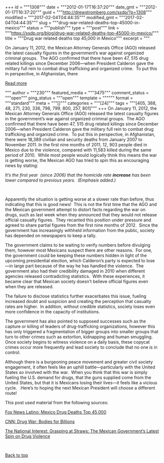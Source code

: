 +++
id = """1308"""
date = """2012-01-17T16:37:20"""
date_gmt = """2012-01-17T16:37:20"""
guid = """http://drewstromberg.com/ssdp/?p=1308"""
modified = """2017-02-04T04:44:35"""
modified_gmt = """2017-02-04T04:44:35"""
slug = """drug-war-related-deaths-top-45000-in-mexico"""
status = """publish"""
type = """post"""
link = """https://ssdp.org/blog/drug-war-related-deaths-top-45000-in-mexico/"""
title = """Drug war related deaths top 45,000 in Mexico"""
excerpt = """<p>On January 11, 2012, the Mexican Attorney Generals Office (AGO) released the latest casualty figures in the government’s war against organized criminal groups.  The AGO confirmed that there have been 47, 515 drug related killings since December 2006—when President Calderon gave the military full rein to combat drug trafficking and organized crime.  To put this in perspective, in Afghanistan, there</p>
<div class="h10"></div>
<p><a class="more-link2 flat" href="https://ssdp.org/blog/drug-war-related-deaths-top-45000-in-mexico/">Read more</a></p>
"""
author = """230"""
featured_media = """3475"""
comment_status = """open"""
ping_status = """open"""
template = """"""
format = """standard"""
meta = """[]"""
categories = """[24]"""
tags = """[405, 388, 48, 271, 230, 336, 798, 799, 800, 257, 801]"""
+++
On January 11, 2012, the Mexican Attorney Generals Office (AGO) released the latest casualty figures in the government’s war against organized criminal groups.  The AGO confirmed that there have been 47, 515 drug related killings since December 2006—when President Calderon gave the military full rein to combat drug trafficking and organized crime.  To put this in perspective, in Afghanistan, there were 18,389 civilian and security deaths from January 2007 to November 2011. In the first nine months of 2011, 12, 903 people died in Mexico due to the violence, compared with 11,583 killed during the same period of 2010.  While most people would logically think this means the war is getting worse, the Mexican AGO has tried to spin this as encouraging news by stating:



<em>It’s the first year  (since 2006) that the homicide rate <strong>increase</strong> has been lower compared to previous years.  (Emphasis added.)</em>



&nbsp;



Apparently the situation is getting worse at a slower rate than before, thus indicating that this is good news!  This is not the first time that the AGO and the Mexican government attempt to distort facts regarding the war on drugs, such as last week when they announced that they would not release official casualty figures.  They recanted this position under pressure and agreed to share partial figures from the first nine months of 2012.  Since the government has increasingly withheld information from the public, society has depended on newspapers to keep a tally.



The government claims to be waiting to verify numbers before divulging them, however most Mexicans suspect there are other reasons.  For one, the government could be keeping these numbers hidden in light of the upcoming presidential election, which Calderon’s party is expected to lose—in large part because of the way he has handled the violence.  The government also had their credibility damaged in 2010 when different agencies released contradicting statistics.  With these experiences, it became clear that Mexican society doesn’t believe official figures even when they are released.



The failure to disclose statistics further exacerbates this issue, fueling increased doubt and suspicion and creating the perception that casualty rates are higher.  In addition, without credible statistics, society loses even more confidence in the capacity of institutions.



The government has also pointed to supposed successes such as the capture or killing of leaders of drug-trafficking organizations, however this has only triggered a fragmentation of bigger groups into smaller groups that turn to other crimes such as extortion, kidnapping and human smuggling.  Once society begins to witness violence on a daily basis, these copycat crimes occur more frequently and lead society to conclude that no one is in control.



Although there is a burgeoning peace movement and greater civil society engagement, it often feels like an uphill battle—particularly with the United States so involved with the war.  When you think that this war is simply fueling the U.S. demand for drugs, that the guns supplied come from the United States, but that it is Mexicans losing their lives—it feels like a vicious cycle.   Here’s to hoping the next Mexican President will choose a different route!



This post used material from the following sources:



<a href="http://latino.foxnews.com/latino/news/2012/01/11/mexico-drug-death-top-45000/">Fox News Latino: Mexico Drug Deaths Top 45,000</a>



<a href="http://www.cnn.com/2012/01/15/world/mexico-drug-war-essay/index.html">CNN: Drug War: Bodies for Billions</a>



<a href="http://nationalinterest.org/blog/the-skeptics/grasping-straws-the-mexican-government%E2%80%99s-latest-spin-drug-vi-6377#.TxW3OeUrFYI.twitter">The National Interest: Grasping at Straws: The Mexican Government&#8217;s Latest Spin on Drug Violence</a>



&nbsp;



<a title="Back to Top" href="http://ssdp.org/news/blog/drug-war-related-deaths-top-45000-in-mexico#top">Back to top</a>
